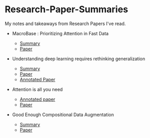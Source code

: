 # Research-Paper-Summaries

My notes and takeaways from Research Papers I've read.

- MacroBase : Prioritizing Attention in Fast Data
  - [Summary](MacroBase/MacroBase.md)
  - [Paper](https://cs.stanford.edu/~deepakn/assets/papers/macrobase-sigmod17.pdf)  

- Understanding deep learning requires rethinking generalization
  - [Summary](https://github.com/shanyas10/Research-Paper-Summaries/blob/master/Understanding%20deep%20learning%20requires%20rethinking%20generalization/Understanding%20deep%20learning%20requires%20rethinking%20generalization.md)
  - [Paper](https://arxiv.org/abs/1611.03530)
  - [Annotated Paper](https://github.com/shanyas10/Research-Paper-Summaries/blob/master/Understanding%20deep%20learning%20requires%20rethinking%20generalization/zhang_2017_iclr.pdf)

- Attention is all you need
  - [Annotated paper](Attention_Is_All_You_Need/)
  - [Paper](https://arxiv.org/abs/1706.03762)

- Good Enough Compositional Data Augmentation
  - [Summary](https://github.com/shanyas10/Research-Paper-Summaries/blob/master/Good-Enough%20Compositional%20Data%20Augmentation/Summary.md)
  - [Paper](https://www.aclweb.org/anthology/2020.acl-main.676/)
